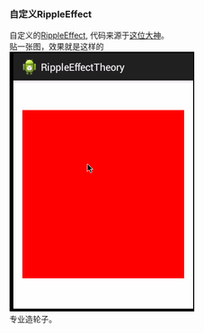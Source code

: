 ### 自定义RippleEffect

自定义的[RippleEffect](https://github.com/traex/RippleEffect ), 代码来源于[这位大神](https://github.com/anxiaoyi/RippleEffectTheory)。  
贴一张图，效果就是这样的  
!["image"](demo.gif)  
专业造轮子。